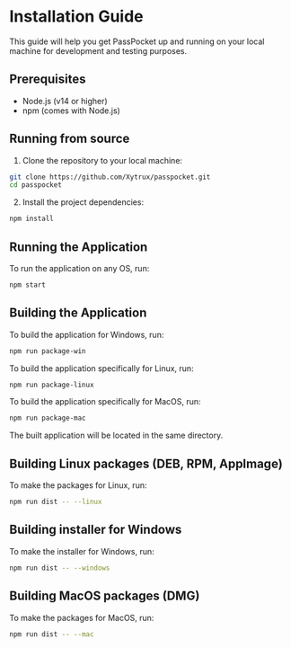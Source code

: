 # Installation Guide

This guide will help you get PassPocket up and running on your local machine for development and testing purposes.

## Prerequisites

-   Node.js (v14 or higher)
-   npm (comes with Node.js)

## Running from source

1. Clone the repository to your local machine:

```sh
git clone https://github.com/Xytrux/passpocket.git
cd passpocket
```

2. Install the project dependencies:

```sh
npm install
```

## Running the Application

To run the application on any OS, run:

```sh
npm start
```

## Building the Application

To build the application for Windows, run:

```sh
npm run package-win
```

To build the application specifically for Linux, run:

```sh
npm run package-linux
```

To build the application specifically for MacOS, run:

```sh
npm run package-mac
```

The built application will be located in the same directory.

## Building Linux packages (DEB, RPM, AppImage)

To make the packages for Linux, run:

```sh
npm run dist -- --linux
```

## Building installer for Windows

To make the installer for Windows, run:

```sh
npm run dist -- --windows
```

## Building MacOS packages (DMG)

To make the packages for MacOS, run:

```sh
npm run dist -- --mac
```
